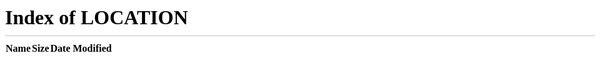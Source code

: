 


<!DOCTYPE html>
<html lang="en-US" >

<head>

	
	<script>
window.ts_endpoint_url = "https:\/\/slack.com\/beacon\/timing";

(function(e) {
	var n=Date.now?Date.now():+new Date,r=e.performance||{},t=[],a={},i=function(e,n){for(var r=0,a=t.length,i=[];a>r;r++)t[r][e]==n&&i.push(t[r]);return i},o=function(e,n){for(var r,a=t.length;a--;)r=t[a],r.entryType!=e||void 0!==n&&r.name!=n||t.splice(a,1)};r.now||(r.now=r.webkitNow||r.mozNow||r.msNow||function(){return(Date.now?Date.now():+new Date)-n}),r.mark||(r.mark=r.webkitMark||function(e){var n={name:e,entryType:"mark",startTime:r.now(),duration:0};t.push(n),a[e]=n}),r.measure||(r.measure=r.webkitMeasure||function(e,n,r){n=a[n].startTime,r=a[r].startTime,t.push({name:e,entryType:"measure",startTime:n,duration:r-n})}),r.getEntriesByType||(r.getEntriesByType=r.webkitGetEntriesByType||function(e){return i("entryType",e)}),r.getEntriesByName||(r.getEntriesByName=r.webkitGetEntriesByName||function(e){return i("name",e)}),r.clearMarks||(r.clearMarks=r.webkitClearMarks||function(e){o("mark",e)}),r.clearMeasures||(r.clearMeasures=r.webkitClearMeasures||function(e){o("measure",e)}),e.performance=r,"function"==typeof define&&(define.amd||define.ajs)&&define("performance",[],function(){return r}) // eslint-disable-line
})(window);

</script>
<script>


;(function() {



window.TSMark = function(mark_label) {
	if (!window.performance || !window.performance.mark) return;
	performance.mark(mark_label);
};
window.TSMark('start_load');


window.TSMeasureAndBeacon = function(measure_label, start_mark_label) {
	if (start_mark_label === 'start_nav' && window.performance && window.performance.timing) {
		window.TSBeacon(measure_label, (new Date()).getTime() - performance.timing.navigationStart);
		return;
	}
	if (!window.performance || !window.performance.mark || !window.performance.measure) return;
	performance.mark(start_mark_label + '_end');
	try {
		performance.measure(measure_label, start_mark_label, start_mark_label + '_end');
		window.TSBeacon(measure_label, performance.getEntriesByName(measure_label)[0].duration);
	} catch (e) {
		
	}
};


if ('sendBeacon' in navigator) {
	window.TSBeacon = function(label, value) {
		var endpoint_url = window.ts_endpoint_url || 'https://slack.com/beacon/timing';
		navigator.sendBeacon(endpoint_url + '?data=' + encodeURIComponent(label + ':' + value), '');
	};
} else {
	window.TSBeacon = function(label, value) {
		var endpoint_url = window.ts_endpoint_url || 'https://slack.com/beacon/timing';
		(new Image()).src = endpoint_url + '?data=' + encodeURIComponent(label + ':' + value);
	};
}
})();
</script>
 

<script>
window.TSMark('step_load');
</script>	<noscript><meta http-equiv="refresh" content="0; URL=/?redir=%2Ffiles-pri%2FT025DG6SY-F9WPMRXME%2Fgo-tamboon.md&amp;nojsmode=1" /></noscript>
<script type="text/javascript">
if(self!==top)window.document.write("\u003Cstyle>body * {display:none !important;}\u003C\/style>\u003Ca href=\"#\" onclick="+
"\"top.location.href=window.location.href\" style=\"display:block !important;padding:10px\">Go to Slack.com\u003C\/a>");

(function() {
	var timer;
	if (self !== top) {
		timer = window.setInterval(function() {
			if (window.$) {
				try {
					$('#page').remove();
					$('#client-ui').remove();
					window.TS = null;
					window.clearInterval(timer);
				} catch(e) {}
			}
		}, 200);
	}
}());

</script>

<script>

(function() {


	window.callSlackAPIUnauthed = function(method, args, callback) {
		var timestamp = Date.now() / 1000;  
		var version = (window.TS && TS.boot_data && TS.boot_data.version_uid) ? TS.boot_data.version_uid.substring(0, 8) : 'noversion';
		var url = '/api/' + method + '?_x_id=' + version + '-' + timestamp;

		var req = new XMLHttpRequest();

		req.onreadystatechange = function() {
			if (req.readyState == 4) {
				req.onreadystatechange = null;
				var obj;

				if (req.status == 200 || req.status == 429) {
					try {
						obj = JSON.parse(req.responseText);
					} catch (err) {
						TS.warn(8675309, 'unable to do anything with api rsp');
					}
				}

				obj = obj || {
					ok: false,
				};

				callback(obj.ok, obj, args);
			}
		};

		var async = true;
		req.open('POST', url, async);

		var form_data = new FormData();
		var has_data = false;
		Object.keys(args).forEach(function(k) {
			if (k[0] === '_') return;
			form_data.append(k, args[k]);
			has_data = true;
		});

		if (has_data) {
			req.send(form_data);
		} else {
			req.send();
		}
	};
})();
</script>

	<script type="text/javascript" src="https://a.slack-edge.com/bv1-1/webpack.manifest.cbec7a282604058f0595.min.js" crossorigin="anonymous" onload="window._cdn && _cdn.ok(this, arguments)" onerror="window._cdn && _cdn.failed(this, arguments)"></script>

			
	
		<script>
			if (window.location.host == 'slack.com' && window.location.search.indexOf('story') < 0) {
				document.cookie = '__cvo_skip_doc=' + escape(document.URL) + '|' + escape(document.referrer) + ';path=/';
			}
		</script>
	

		<script type="text/javascript">
		
		try {
			if(window.location.hash && !window.location.hash.match(/^(#?[a-zA-Z0-9_]*)$/)) {
				window.location.hash = '';
			}
		} catch(e) {}
		
	</script>

	<script type="text/javascript">
				
			window.optimizely = [];
			window.dataLayer = [];
			window.ga = false;
		
	
				(function(e,c,b,f,d,g,a){e.SlackBeaconObject=d;
		e[d]=e[d]||function(){(e[d].q=e[d].q||[]).push([1*new Date(),arguments])};
		e[d].l=1*new Date();g=c.createElement(b);a=c.getElementsByTagName(b)[0];
		g.async=1;g.src=f;a.parentNode.insertBefore(g,a)
		})(window,document,"script","https://a.slack-edge.com/bv1-1/slack_beacon.5dbbc3dd9f37d8bc2f4e.min.js","sb");
		sb('set', 'token', '3307f436963e02d4f9eb85ce5159744c');

				sb('track', 'pageview');

		
		function track(a) {
			if(window.ga) ga('send','event','web', a);
			if(window.sb) sb('track', a);
		}
		

	</script>

	

	<meta name="referrer" content="no-referrer">
		<meta name="superfish" content="nofish">

	<script type="text/javascript">



var TS_last_log_date = null;
var TSMakeLogDate = function() {
	var date = new Date();

	var y = date.getFullYear();
	var mo = date.getMonth()+1;
	var d = date.getDate();

	var time = {
	  h: date.getHours(),
	  mi: date.getMinutes(),
	  s: date.getSeconds(),
	  ms: date.getMilliseconds()
	};

	Object.keys(time).map(function(moment, index) {
		if (moment == 'ms') {
			if (time[moment] < 10) {
				time[moment] = time[moment]+'00';
			} else if (time[moment] < 100) {
				time[moment] = time[moment]+'0';
			}
		} else if (time[moment] < 10) {
			time[moment] = '0' + time[moment];
		}
	});

	var str = y + '/' + mo + '/' + d + ' ' + time.h + ':' + time.mi + ':' + time.s + '.' + time.ms;
	if (TS_last_log_date) {
		var diff = date-TS_last_log_date;
		//str+= ' ('+diff+'ms)';
	}
	TS_last_log_date = date;
	return str+' ';
}

var parseDeepLinkRequest = function(code) {
	var m = code.match(/"id":"([CDG][A-Z0-9]{8})"/);
	var id = m ? m[1] : null;

	m = code.match(/"team":"(T[A-Z0-9]{8})"/);
	var team = m ? m[1] : null;

	m = code.match(/"message":"([0-9]+\.[0-9]+)"/);
	var message = m ? m[1] : null;

	return { id: id, team: team, message: message };
}

if ('rendererEvalAsync' in window) {
	var origRendererEvalAsync = window.rendererEvalAsync;
	window.rendererEvalAsync = function(blob) {
		try {
			var data = JSON.parse(decodeURIComponent(atob(blob)));
			if (data.code.match(/handleDeepLink/)) {
				var request = parseDeepLinkRequest(data.code);
				if (!request.id || !request.team || !request.message) return;

				request.cmd = 'channel';
				TSSSB.handleDeepLinkWithArgs(JSON.stringify(request));
				return;
			} else {
				origRendererEvalAsync(blob);
			}
		} catch (e) {
		}
	}
}
</script>



<script type="text/javascript">

	var TSSSB = {
		call: function() {
			return false;
		}
	};

</script>
<script>TSSSB.env = (function() {


	var v = {
		win_ssb_version: null,
		win_ssb_version_minor: null,
		mac_ssb_version: null,
		mac_ssb_version_minor: null,
		mac_ssb_build: null,
		lin_ssb_version: null,
		lin_ssb_version_minor: null,
		desktop_app_version: null,
	};

	var is_win = (navigator.appVersion.indexOf('Windows') !== -1);
	var is_lin = (navigator.appVersion.indexOf('Linux') !== -1);
	var is_mac = !!(navigator.userAgent.match(/(OS X)/g));

	if (navigator.userAgent.match(/(Slack_SSB)/g) || navigator.userAgent.match(/(Slack_WINSSB)/g)) {
		
		var parts = navigator.userAgent.split('/');
		var version_str = parts[parts.length - 1];
		var version_float = parseFloat(version_str);
		var version_parts = version_str.split('.');
		var version_minor = (version_parts.length == 3) ? parseInt(version_parts[2], 10) : 0;

		if (navigator.userAgent.match(/(AtomShell)/g)) {
			
			if (is_lin) {
				v.lin_ssb_version = version_float;
				v.lin_ssb_version_minor = version_minor;
			} else if (is_win) {
				v.win_ssb_version = version_float;
				v.win_ssb_version_minor = version_minor;
			} else if (is_mac) {
				v.mac_ssb_version = version_float;
				v.mac_ssb_version_minor = version_minor;
			}

			if (version_parts.length >= 3) {
				v.desktop_app_version = {
					major: parseInt(version_parts[0], 10),
					minor: parseInt(version_parts[1], 10),
					patch: parseInt(version_parts[2], 10),
				};
			}
		}
	}

	return v;
})();
</script>


	<script type="text/javascript">
		
		window.addEventListener('load', function() {
			var was_TS = window.TS;
			delete window.TS;
			if (was_TS) window.TS = was_TS;
		});
	</script>
	        <title>Slack</title>
    <meta name="author" content="Slack">
        
    <meta name="robots" content="noindex,nofollow">

	
		
	
	
		
					
	
						
	
	

																
	
	
	
	
	
	
		<!-- output_css "sk_adapter" -->
    <link href="https://a.slack-edge.com/7057c/style/rollup-slack_kit_legacy_adapters.css" rel="stylesheet" type="text/css" crossorigin="anonymous" onload="window._cdn && _cdn.ok(this, arguments)" onerror="window._cdn && _cdn.failed(this, arguments)">

			<!-- output_css "core" -->
    <link href="https://a.slack-edge.com/005d9/style/rollup-plastic.css" rel="stylesheet" type="text/css" crossorigin="anonymous" onload="window._cdn && _cdn.ok(this, arguments)" onerror="window._cdn && _cdn.failed(this, arguments)">

		<!-- output_css "before_file_pages" -->

	<!-- output_css "file_pages" -->

	
			<!-- output_css "slack_kit_helpers" -->
    <link href="https://a.slack-edge.com/58329/style/rollup-slack_kit_helpers.css" rel="stylesheet" type="text/css" id="slack_kit_helpers_stylesheet"  crossorigin="anonymous" onload="window._cdn && _cdn.ok(this, arguments)" onerror="window._cdn && _cdn.failed(this, arguments)">

	<!-- output_css "regular" -->
    <link href="https://a.slack-edge.com/e433/style/signin.css" rel="stylesheet" type="text/css" crossorigin="anonymous" onload="window._cdn && _cdn.ok(this, arguments)" onerror="window._cdn && _cdn.failed(this, arguments)">
    <link href="https://a.slack-edge.com/698de/style/index.css" rel="stylesheet" type="text/css" crossorigin="anonymous" onload="window._cdn && _cdn.ok(this, arguments)" onerror="window._cdn && _cdn.failed(this, arguments)">
    <link href="https://a.slack-edge.com/5e83b/style/libs/lato-2-compressed.css" rel="stylesheet" type="text/css" crossorigin="anonymous" onload="window._cdn && _cdn.ok(this, arguments)" onerror="window._cdn && _cdn.failed(this, arguments)">
    <link href="https://a.slack-edge.com/c4512/style/sticky_nav.css" rel="stylesheet" type="text/css" crossorigin="anonymous" onload="window._cdn && _cdn.ok(this, arguments)" onerror="window._cdn && _cdn.failed(this, arguments)">
    <link href="https://a.slack-edge.com/176a/style/footer.css" rel="stylesheet" type="text/css" crossorigin="anonymous" onload="window._cdn && _cdn.ok(this, arguments)" onerror="window._cdn && _cdn.failed(this, arguments)">

	

	
	
		<meta name="robots" content="noindex, nofollow" />
	

	
<link id="favicon" rel="shortcut icon" href="https://a.slack-edge.com/436da/marketing/img/meta/favicon-32.png" sizes="16x16 32x32 48x48" type="image/png" />

<link rel="icon" href="https://a.slack-edge.com/436da/marketing/img/meta/app-256.png" sizes="256x256" type="image/png" />

<link rel="apple-touch-icon-precomposed" sizes="152x152" href="https://a.slack-edge.com/436da/marketing/img/meta/ios-152.png" />
<link rel="apple-touch-icon-precomposed" sizes="144x144" href="https://a.slack-edge.com/436da/marketing/img/meta/ios-144.png" />
<link rel="apple-touch-icon-precomposed" sizes="120x120" href="https://a.slack-edge.com/436da/marketing/img/meta/ios-120.png" />
<link rel="apple-touch-icon-precomposed" sizes="114x114" href="https://a.slack-edge.com/436da/marketing/img/meta/ios-114.png" />
<link rel="apple-touch-icon-precomposed" sizes="72x72" href="https://a.slack-edge.com/436da/marketing/img/meta/ios-72.png" />
<link rel="apple-touch-icon-precomposed" href="https://a.slack-edge.com/436da/marketing/img/meta/ios-57.png" />

<meta name="msapplication-TileColor" content="#FFFFFF" />
<meta name="msapplication-TileImage" content="https://a.slack-edge.com/436da/marketing/img/meta/app-144.png" />
	
</head>

<body class="	index			deprecated">

		  			<script>
		
			var w = Math.max(document.documentElement.clientWidth, window.innerWidth || 0);
			if (w > 1440) document.querySelector('body').classList.add('widescreen');
		
		</script>
	
  	
	
	

	
					

	



	<nav class="top persistent">
	
		
		<a href="https://slack.com/" class="logo" data-qa="logo" data-clog-event="WEBSITE_CLICK" data-clog-params="click_target=logo" aria-label="Slack homepage"></a>
	
		
							
					<ul>
				<li><a  href="https://slack.com/is" data-qa="product" data-clog-event="WEBSITE_CLICK" data-clog-params="click_target=nav_product">Product</a></li>
				<li><a  href="https://slack.com/pricing?ui_step=55&ui_element=5" data-qa="pricing" data-clog-event="WEBSITE_CLICK" data-clog-params="click_target=nav_pricing">Pricing</a></li>				<li><a  href="https://get.slack.help/hc/en-us" data-qa="support" data-clog-event="WEBSITE_CLICK" data-clog-params="click_target=nav_support">Support</a></li>

								<li class= "mobile_btn download_slack"><a  href="/get" data-qa="download_slack" data-clog-event="WEBSITE_CLICK" data-clog-params="click_target=nav_download">Download Slack</a></li>									<li><a data-gtm-click="SignUp,optout_nav_create_team" href="https://slack.com/create" class="" data-qa="create_team" data-clog-event="WEBSITE_CLICK" data-clog-params="click_target=nav_create_team">Create a new workspace</a></li>
					<li><a  href="https://slack.com/get-started" data-gtm-click="optout_nav_find_team" data-qa="find_team" data-clog-event="WEBSITE_CLICK" data-clog-params="click_target=nav_find_team">Find your workspace</a></li>

					<li class="sign_in hide_on_mobile"><a data-gtm-click="optout_nav_signin" href="https://slack.com/signin" class="btn_sticky btn_filled" data-qa="sign_in" data-clog-event="WEBSITE_CLICK" data-clog-params="click_target=nav_sign_in">Sign in</a></li>
								<li class="mobile_btn mobile_menu_btn">
					<a href="#" class="btn_sticky" data-clog-event="WEBSITE_CLICK" data-clog-params="click_target=nav_mobile_menu_btn">Menu</a>
				</li>
			</ul>

			
			</nav>



<nav class="mobile_menu loading menu_scroll" aria-hidden="true">
	<div class="mobile_menu_wrapper">
	<div class="mobile_menu_header">
			<a href="https://slack.com/" class="logo" data-clog-event="WEBSITE_CLICK" data-clog-params="click_target=nav_logo"></a>
			<a href="#" class="close" aria-label="close" data-clog-event="WEBSITE_CLICK" data-clog-params="click_target=nav_menu_close"><ts-icon class="ts_icon ts_icon_times"></ts-icon></a>
	</div>
					<ul>
				<li><a  href="https://slack.com/is" data-clog-event="WEBSITE_CLICK" data-clog-params="click_target=nav_product">Product</a></li>
				<li><a  href="https://slack.com/pricing?ui_step=55&ui_element=5" class="mobile_nav_pricing" data-clog-event="WEBSITE_CLICK" data-clog-params="click_target=nav_pricing">Pricing</a></li>				<li><a  href="https://get.slack.help/hc/en-us" data-clog-event="WEBSITE_CLICK" data-clog-params="click_target=nav_support">Support</a></li>
				<li><a  href="/get" data-clog-event="WEBSITE_CLICK" data-clog-params="click_target=nav_download">Download <span class="optional_desktop_nav_message">the Slack app</span></a></li>
			</ul>

			<ul class="mobile_menu_footer">
				
				<li><a href="https://slack.com/signin" data-gtm-click="optout_nav_signin" target="_blank" data-clog-event="WEBSITE_CLICK" data-clog-params="click_target=nav_sign_in"><ts-icon class="ts_icon small float_none team_icon ts_icon_plus default signup_icon"></ts-icon> <span class="switcher_label">Sign in</span></a></li>

				<li><a data-gtm-click="SignUp,optout_nav_create_team" href="https://slack.com/create" class="" target="_blank" data-clog-event="WEBSITE_CLICK" data-clog-params="click_target=nav_create_team"><ts-icon class="ts_icon small float_none team_icon ts_icon_slack_pillow default signup_icon"></ts-icon> <span class="switcher_label">Create a new workspace</span></a></li>			</ul>
			</div>
</nav>

	
	<div id="page" >

		<div id="page_contents" data-qa="page_contents" class="">

<div class="span_4_of_6 col float_none margin_auto no_right_padding">
	
		<p class="alert alert_info"><i class="ts_icon ts_icon_info_circle"></i> You need to sign in to see this page.</p>

	
<p id="error_ratelimit" class="alert alert_warning" style="display: none;">
	<i class="ts_icon ts_icon_warning"></i>
	
	<strong>Too many login failures!</strong><br class="hide_on_mobile" />
	Apologies! There were too many SMS message requests in a short period, so you’ll have to wait a moment to try again.
	</p>
<p id="error_unknown" class="alert alert_error" style="display: none;">
	<i class="ts_icon ts_icon_warning"></i> Hmmm... something went wrong. Please try again.</p></div>

	
<div class="real_content card align_center span_4_of_6 col float_none margin_auto large_bottom_margin right_padding large_bottom_padding">
	<h1 id="signin_header" class="tiny_bottom_margin"> 
	Sign in to <span class="break_word">Omise</span>
	</h1>

	<p class="medium_bottom_margin">omise.slack.com</p>

	
	<div class="col span_4_of_6 float_none margin_auto signin_card">
		<form id="signin_form" action="/" method="post" accept-encoding="UTF-8">
			<input type="hidden" name="signin" value="1">
			<input type="hidden" name="redir" value="/files-pri/T025DG6SY-F9WPMRXME/go-tamboon.md">
						<input type="hidden" name="crumb" value="s-1522295392-c285c39fa5af026eb0a62464c4f26ed1ec016356f4e54fc24a83c56f2b59ebd5-☃" />

			<p class="browser_password align_left">Enter your <strong>email address</strong> and <strong>password</strong>.</p>
			<p class="ssb_password hidden">What is your <strong>password</strong>?</p>

			<p class=" no_bottom_margin">
				<input type="email" id="email" name="email" size="40" value="" placeholder="you@example.com">
			</p>

			<p class=" small_bottom_margin">
				<input type="password" id="password" name="password" size="40" placeholder="password" >
			</p>

			
						

			<p><button id="signin_btn" type="submit" class="btn btn_large full_width ladda-button" data-style="expand-right"><span class="ladda-label">Sign in</span></button></p>

			<div class="align_left">
				<label class="checkbox normal inline_block small_right_margin"><input type="checkbox" name="remember" checked> Remember me</label>
			</div>
	
			<div class="align_left small_top_margin">
				<a id="forgot-pw" href="/forgot">Forgot password?</a>
									· <a href="https://slack.com/get-started">Forgot which email you used?</a>
							</div>

		</form>
		<div id="magic_login_cta" class="float_none margin_auto hidden">

   		<div class="or no_wrap small_top_padding medium_bottom_margin align_center">or</div>

			 <p class="large_bottom_margin"><strong>Long password? Hard to type?</strong><br /> We can email you a magic link so you can sign in without having to type your password.</p>

			<form id="magic_login" action="/" method="post" accept-encoding="UTF-8" class="align_center float_none margin_auto medium_bottom_margin">
				<input type="hidden" name="crumb" value="s-1522295392-c285c39fa5af026eb0a62464c4f26ed1ec016356f4e54fc24a83c56f2b59ebd5-☃" />
				<input type="hidden" name="email">
				<input type="hidden" name="signin_request_magiclogin" value="1">
				<button class="btn btn_large btn_outline full_width"><ts-icon class="ts_icon_magic"></ts-icon>Email Me A Link</button>
			</form>	

		</div>


	</div>

	<p class="small clear_both taller_line_height">
			</p>
</div>
	
<div class="real_content align_center">
			<p>
			<span class="bold">Don't have an account on this workspace yet?</span>
			<span class="clear_both block">Contact the workspace administrator for an invitation</span>
		</p>
	
	
			<p>
			Trying to create a workspace?			
	
	<a data-gtm-click="SignUp" data-clog-event="WEBSITE_CLICK" data-clog-params="click_target=inc_download_app_or_sign_in_cta_sign_up_link" href="/create" class="bold">Create a new workspace</a>
			</p>
	</div>

					
	</div>
	<div id="overlay"></div>
</div>


	


<footer  data-qa="footer">
	<section class="links">
		<div class="grid">
			<div class="col span_1_of_4 nav_col">
				<ul>
					<li class="cat_1">Using Slack</li>
					<li><a href="/is" data-qa="product_footer" data-clog-event="WEBSITE_CLICK" data-clog-params="click_target=footer_product">Product</a></li>
					<li><a href="/enterprise" data-qa="enterprise_footer" data-clog-event="WEBSITE_CLICK" data-clog-params="click_target=footer_enterprise">Enterprise</a></li>
					<li><a href="/pricing?ui_step=28&ui_element=5" data-qa="pricing_footer" data-clog-event="WEBSITE_CLICK" data-clog-params="click_target=footer_pricing">Pricing</a></li>
					<li><a href="https://get.slack.help/hc/en-us" data-qa="support_footer" data-clog-event="WEBSITE_CLICK" data-clog-params="click_target=footer_support">Support</a></li>
					<li><a href="/guides" data-qa="getting_started" data-clog-event="WEBSITE_CLICK" data-clog-params="click_target=footer_getting_started">Slack Guides</a></li>
					<li><a href="/apps" data-qa="app_directory" data-clog-event="WEBSITE_CLICK" data-clog-params="click_target=footer_app_directory">App Directory</a></li>
					<li><a href="https://api.slack.com/" data-qa="api" data-clog-event="WEBSITE_CLICK" data-clog-params="click_target=footer_api">API</a></li>
				</ul>
			</div>
			<div class="col span_1_of_4 nav_col">
				<ul>
					<li class="cat_2">Slack <ts-icon class="ts_icon_heart"></ts-icon></li>
					<li><a href="/jobs" data-qa="jobs" data-clog-event="WEBSITE_CLICK" data-clog-params="click_target=footer_jobs">Jobs</a></li>
					<li><a href="/customers" data-qa="customers" data-clog-event="WEBSITE_CLICK" data-clog-params="click_target=footer_customers">Customers</a></li>
					<li><a href="/developers" data-qa="developers" data-clog-event="WEBSITE_CLICK" data-clog-params="click_target=footer_developers">Developers</a></li>
					<li><a href="/events" data-qa="events" data-clog-event="WEBSITE_CLICK" data-clog-params="click_target=footer_events">Events</a></li>
					<li><a href="https://slackhq.com/" data-qa="blog_footer" data-clog-event="WEBSITE_CLICK" data-clog-params="click_target=footer_blog">Blog</a></li>
					<li><a href="/podcast" data-qa="podcast" data-clog-event="WEBSITE_CLICK" data-clog-params="click_target=footer_podcast">Podcast</a></li>
					<li><a href="https://slack.shop/" data-qa="slack_shop" data-clog-event="WEBSITE_CLICK" data-clog-params="click_target=footer_slack_shop">Slack Shop</a></li>
				</ul>
			</div>
			<div class="col span_1_of_4 nav_col">
				<ul>
					<li class="cat_3">Legal</li>
					<li><a href="/privacy-policy" data-qa="privacy" data-clog-event="WEBSITE_CLICK" data-clog-params="click_target=footer_privacy">Privacy</a></li>
					<li><a href="/security" data-qa="security" data-clog-event="WEBSITE_CLICK" data-clog-params="click_target=footer_security">Security</a></li>
					<li><a href="/terms-of-service" data-qa="tos" data-clog-event="WEBSITE_CLICK" data-clog-params="click_target=footer_tos">Terms of Service</a></li>
					<li><a href="/policies" data-qa="policies" data-clog-event="WEBSITE_CLICK" data-clog-params="click_target=footer_policies">Policies</a></li>
				</ul>
			</div>
			<div class="col span_1_of_4 nav_col">
				<ul>
					<li class="cat_4">Handy Links</li>
					<li><a href="/downloads" data-qa="downloads" data-clog-event="WEBSITE_CLICK" data-clog-params="click_target=footer_downloads">Download desktop app</a></li>
					<li><a href="/downloads" data-qa="downloads_mobile" data-clog-event="WEBSITE_CLICK" data-clog-params="click_target=footer_downloads_mobile">Download mobile app</a></li>
					<li><a href="/brand-guidelines" data-qa="brand_guidelines" data-clog-event="WEBSITE_CLICK" data-clog-params="click_target=footer_brand_guidelines">Brand Guidelines</a></li>
					<li><a href="https://slackatwork.com" data-qa="slack_at_work" data-clog-event="WEBSITE_CLICK" data-clog-params="click_target=footer_slack_at_work">Slack at Work</a></li>
					<li><a href="https://status.slack.com/" data-qa="status" data-clog-event="WEBSITE_CLICK" data-clog-params="click_target=footer_status">Status</a></li>
				</ul>
			</div>
		</div>
	</section>

	<div class="footnote">
		<section>
			<a href="https://slack.com" aria-label="Slack homepage" data-clog-event="WEBSITE_CLICK" data-clog-params="click_target=footer_slack_icon"><ts-icon class="ts_icon_slack_pillow" aria-hidden="true"></ts-icon></a>
			<ul>
				<li>
					<a href="/help/contact" data-qa="contact_us" data-clog-event="WEBSITE_CLICK" data-clog-params="click_target=footer_contact_us">Contact Us</a>
				</li>
				<li>
					<a href="https://twitter.com/SlackHQ" data-qa="slack_twitter" data-clog-event="WEBSITE_CLICK" data-clog-params="click_target=footer_slack_twitter" aria-label="Slack on Twitter"><ts-icon class="ts_icon_twitter" aria-hidden="true"></ts-icon></a>
				</li>
				<li class="yt">
					<a href="https://www.youtube.com/channel/UCY3YECgeBcLCzIrFLP4gblw" data-qa="slack_youtube" data-clog-event="WEBSITE_CLICK" data-clog-params="click_target=footer_slack_youtube" aria-label="Slack on YouTube"><ts-icon class="ts_icon_youtube" aria-hidden="true"></ts-icon></a>
				</li>
			</ul>
		</section>
	</div>
</footer>





<script type="text/javascript">

	/**
	 * A placeholder function that the build script uses to
	 * replace file paths with their CDN versions.
	 *
	 * @param {String} file_path - File path
	 * @returns {String}
	 */
	function vvv(file_path) {

		var vvv_warning = 'You cannot use vvv on dynamic values. Please make sure you only pass in static file paths.';
		if (TS && TS.warn) {
			TS.warn(vvv_warning);
		} else {
			console.warn(vvv_warning);
		}

		return file_path;
	}

	var cdn_url = "https:\/\/a.slack-edge.com";
	var vvv_abs_url = "https:\/\/slack.com\/";
	var inc_js_setup_data = {
			emoji_sheets: {
			apple: 'https://a.slack-edge.com/c00d19/img/emoji_2017_12_06/sheet_apple_64_indexed_256.png',
			google: 'https://a.slack-edge.com/c00d19/img/emoji_2017_12_06/sheet_google_64_indexed_256.png',
		},
		emoji5: true,
		};
</script>
	<script type="text/javascript">
<!--
	// common boot_data
	var boot_data = {
		start_ms: Date.now(),
		app: "web",
		user_id: '',
		team_id: 'T00',
		visitor_uid: "c7djgxbzm800k8c8oo8sw4os0",
		no_login: true,
		version_ts: "1522288787",
		version_uid: "89b2ecc98f539096803246f18993762dccb9dd53",
		cache_version: "v16-giraffe",
		cache_ts_version: "v2-bunny",
		redir_domain: "slack-redir.net",
		signin_url: 'https://slack.com/signin',
		abs_root_url: "https:\/\/slack.com\/",
		api_url: '/api/',
		team_url: "",
		image_proxy_url: "https:\/\/slack-imgs.com\/",
		beacon_timing_url: "https:\/\/slack.com\/beacon\/timing",
		beacon_error_url: "https:\/\/slack.com\/beacon\/error",
		clog_url: "clog\/track\/",
		api_token: "",
		ls_disabled: false,
		hc_tracking_qs: "",

		vvv_paths: {
			
		lz_string: "https:\/\/a.slack-edge.com\/bv1-1\/lz-string-1.4.4.worker.8de1b00d670ff3dc706a0.js",
		codemirror: "https:\/\/a.slack-edge.com\/bv1-1\/codemirror.min.44a2b0ae2d7a5cac8a95.min.js",
	codemirror_addon_simple: "https:\/\/a.slack-edge.com\/bv1-1\/codemirror_simple.9c76f7896754967b9eda.min.js",
	codemirror_load: "https:\/\/a.slack-edge.com\/bv1-1\/codemirror_load.ca4f26b018edcede90ce.min.js",

	// Silly long list of every possible file that Codemirror might load
	codemirror_files: {
		'apl': "https:\/\/a.slack-edge.com\/bv1-1\/codemirror_lang_apl.28ce658730a18a115532.min.js",
		'asciiarmor': "https:\/\/a.slack-edge.com\/bv1-1\/codemirror_lang_asciiarmor.b6cae5185b1e92ac1917.min.js",
		'asn.1': "https:\/\/a.slack-edge.com\/bv1-1\/codemirror_lang_asn.1.1992736a46ff4b01f93f.min.js",
		'asterisk': "https:\/\/a.slack-edge.com\/bv1-1\/codemirror_lang_asterisk.8dc14a25826407ab1fa3.min.js",
		'brainfuck': "https:\/\/a.slack-edge.com\/bv1-1\/codemirror_lang_brainfuck.d29773c7ac178228d4c1.min.js",
		'clike': "https:\/\/a.slack-edge.com\/bv1-1\/codemirror_lang_clike.cccd21c94a2b7ab7ce3d.min.js",
		'clojure': "https:\/\/a.slack-edge.com\/bv1-1\/codemirror_lang_clojure.4a91a0c50a64467f2ff5.min.js",
		'cmake': "https:\/\/a.slack-edge.com\/bv1-1\/codemirror_lang_cmake.a873ff1604fb8e89955f.min.js",
		'cobol': "https:\/\/a.slack-edge.com\/bv1-1\/codemirror_lang_cobol.2b7098fad4936f18f361.min.js",
		'coffeescript': "https:\/\/a.slack-edge.com\/bv1-1\/codemirror_lang_coffeescript.68a8fdd315d0dcf8c27a.min.js",
		'commonlisp': "https:\/\/a.slack-edge.com\/bv1-1\/codemirror_lang_commonlisp.879f5b578b25a058fc4d.min.js",
		'css': "https:\/\/a.slack-edge.com\/bv1-1\/codemirror_lang_css.035ca224464953138c30.min.js",
		'crystal': "https:\/\/a.slack-edge.com\/bv1-1\/codemirror_lang_crystal.79beb330be1a294e43c4.min.js",
		'cypher': "https:\/\/a.slack-edge.com\/bv1-1\/codemirror_lang_cypher.525ea24cf7710ac2825a.min.js",
		'd': "https:\/\/a.slack-edge.com\/bv1-1\/codemirror_lang_d.7328ff9ab8c98103deb7.min.js",
		'dart': "https:\/\/a.slack-edge.com\/bv1-1\/codemirror_lang_dart.f7e22fcf397d31e7af93.min.js",
		'diff': "https:\/\/a.slack-edge.com\/bv1-1\/codemirror_lang_diff.c3b6cf00600144071d6d.min.js",
		'django': "https:\/\/a.slack-edge.com\/bv1-1\/codemirror_lang_django.cde302c62fe6365529f2.min.js",
		'dockerfile': "https:\/\/a.slack-edge.com\/bv1-1\/codemirror_lang_dockerfile.ed0e37e03b2023e1b69b.min.js",
		'dtd': "https:\/\/a.slack-edge.com\/bv1-1\/codemirror_lang_dtd.df3795754645134d5f80.min.js",
		'dylan': "https:\/\/a.slack-edge.com\/bv1-1\/codemirror_lang_dylan.fed72f1d0e846fd6d213.min.js",
		'ebnf': "https:\/\/a.slack-edge.com\/bv1-1\/codemirror_lang_ebnf.6af113fdedf587f96c64.min.js",
		'ecl': "https:\/\/a.slack-edge.com\/bv1-1\/codemirror_lang_ecl.12b9206b24a5433649ab.min.js",
		'eiffel': "https:\/\/a.slack-edge.com\/bv1-1\/codemirror_lang_eiffel.896ceb473406cc01ee59.min.js",
		'elm': "https:\/\/a.slack-edge.com\/bv1-1\/codemirror_lang_elm.637ce7bda68e33c4b55a.min.js",
		'erlang': "https:\/\/a.slack-edge.com\/bv1-1\/codemirror_lang_erlang.ea42edc0caacbb7b9429.min.js",
		'factor': "https:\/\/a.slack-edge.com\/bv1-1\/codemirror_lang_factor.937f3b4ba675a2abe9c7.min.js",
		'forth': "https:\/\/a.slack-edge.com\/bv1-1\/codemirror_lang_forth.89f6ec54d5548d4cf25b.min.js",
		'fortran': "https:\/\/a.slack-edge.com\/bv1-1\/codemirror_lang_fortran.e312d7972b690a22beab.min.js",
		'gas': "https:\/\/a.slack-edge.com\/bv1-1\/codemirror_lang_gas.abc6e9d7c3a0b887ff69.min.js",
		'gfm': "https:\/\/a.slack-edge.com\/bv1-1\/codemirror_lang_gfm.8fc0c8e3735d10a858c6.min.js",
		'gherkin': "https:\/\/a.slack-edge.com\/bv1-1\/codemirror_lang_gherkin.9e0cfa25c1965e495419.min.js",
		'go': "https:\/\/a.slack-edge.com\/bv1-1\/codemirror_lang_go.5ed96d85ab19d7795ba7.min.js",
		'groovy': "https:\/\/a.slack-edge.com\/bv1-1\/codemirror_lang_groovy.c496c31bd5cca0986ead.min.js",
		'haml': "https:\/\/a.slack-edge.com\/bv1-1\/codemirror_lang_haml.f25c65cf09f1ec3a29c7.min.js",
		'handlebars': "https:\/\/a.slack-edge.com\/bv1-1\/codemirror_lang_handlebars.80eb7b9e2e0fb6dee382.min.js",
		'haskell': "https:\/\/a.slack-edge.com\/bv1-1\/codemirror_lang_haskell.e7b2cc288c6bd281ff32.min.js",
		'haxe': "https:\/\/a.slack-edge.com\/bv1-1\/codemirror_lang_haxe.3efebdfa3dc7fb7cc4db.min.js",
		'htmlembedded': "https:\/\/a.slack-edge.com\/bv1-1\/codemirror_lang_htmlembedded.1a2496c621f9a470c340.min.js",
		'htmlmixed': "https:\/\/a.slack-edge.com\/bv1-1\/codemirror_lang_htmlmixed.caa675603dc4fdb90c31.min.js",
		'http': "https:\/\/a.slack-edge.com\/bv1-1\/codemirror_lang_http.c1c249d14bf18521fee1.min.js",
		'idl': "https:\/\/a.slack-edge.com\/bv1-1\/codemirror_lang_idl.715601d44fbe133c065b.min.js",
		'jade': "https:\/\/a.slack-edge.com\/bv1-1\/codemirror_lang_jade.0eff9474d977d43feced.min.js",
		'javascript': "https:\/\/a.slack-edge.com\/bv1-1\/codemirror_lang_javascript.bc1b5c6a6515b3064108.min.js",
		'jinja2': "https:\/\/a.slack-edge.com\/bv1-1\/codemirror_lang_jinja2.5de8bc52face9b2769f2.min.js",
		'julia': "https:\/\/a.slack-edge.com\/bv1-1\/codemirror_lang_julia.32d8748fecc17e6305bf.min.js",
		'livescript': "https:\/\/a.slack-edge.com\/bv1-1\/codemirror_lang_livescript.f6dbad1e8d8168b319f4.min.js",
		'lua': "https:\/\/a.slack-edge.com\/bv1-1\/codemirror_lang_lua.32780d85e5cbbb59b8eb.min.js",
		'markdown': "https:\/\/a.slack-edge.com\/bv1-1\/codemirror_lang_markdown.a7f65f93ece1f31b9e60.min.js",
		'mathematica': "https:\/\/a.slack-edge.com\/bv1-1\/codemirror_lang_mathematica.48dd3694f2f71a75544c.min.js",
		'mirc': "https:\/\/a.slack-edge.com\/bv1-1\/codemirror_lang_mirc.0f3984162d72c3a0a5ca.min.js",
		'mllike': "https:\/\/a.slack-edge.com\/bv1-1\/codemirror_lang_mllike.e4e86126535bd4f7a575.min.js",
		'modelica': "https:\/\/a.slack-edge.com\/bv1-1\/codemirror_lang_modelica.d4fd8938619f5c8dc361.min.js",
		'mscgen': "https:\/\/a.slack-edge.com\/bv1-1\/codemirror_lang_mscgen.f9d5ab8e95b697c39880.min.js",
		'mumps': "https:\/\/a.slack-edge.com\/bv1-1\/codemirror_lang_mumps.b361377133b59678d3d5.min.js",
		'nginx': "https:\/\/a.slack-edge.com\/bv1-1\/codemirror_lang_nginx.524bfc39589c37f74bfd.min.js",
		'nsis': "https:\/\/a.slack-edge.com\/bv1-1\/codemirror_lang_nsis.b25852c3418f984ae03d.min.js",
		'ntriples': "https:\/\/a.slack-edge.com\/bv1-1\/codemirror_lang_ntriples.4e0443a64025c35438a6.min.js",
		'octave': "https:\/\/a.slack-edge.com\/bv1-1\/codemirror_lang_octave.3a0c99a5e07bbd9a6d67.min.js",
		'oz': "https:\/\/a.slack-edge.com\/bv1-1\/codemirror_lang_oz.e9939d375a47087f59aa.min.js",
		'pascal': "https:\/\/a.slack-edge.com\/bv1-1\/codemirror_lang_pascal.f1162aeab4a781363ccd.min.js",
		'pegjs': "https:\/\/a.slack-edge.com\/bv1-1\/codemirror_lang_pegjs.7af50308b76ba3251b02.min.js",
		'perl': "https:\/\/a.slack-edge.com\/bv1-1\/codemirror_lang_perl.5a7940afe30ba510820a.min.js",
		'php': "https:\/\/a.slack-edge.com\/bv1-1\/codemirror_lang_php.64b619fb529d1cd9b781.min.js",
		'pig': "https:\/\/a.slack-edge.com\/bv1-1\/codemirror_lang_pig.a30ec6f3ffff33476ac4.min.js",
		'powershell': "https:\/\/a.slack-edge.com\/bv1-1\/codemirror_lang_powershell.0ccd1b6a33eb2209c15b.min.js",
		'properties': "https:\/\/a.slack-edge.com\/bv1-1\/codemirror_lang_properties.5c0c1436978bf2a7af00.min.js",
		'puppet': "https:\/\/a.slack-edge.com\/bv1-1\/codemirror_lang_puppet.53ac0d4fadd68369610e.min.js",
		'python': "https:\/\/a.slack-edge.com\/bv1-1\/codemirror_lang_python.dd3e2e25db7e7fb868d6.min.js",
		'q': "https:\/\/a.slack-edge.com\/bv1-1\/codemirror_lang_q.4af8c1d9b07ea218977f.min.js",
		'r': "https:\/\/a.slack-edge.com\/bv1-1\/codemirror_lang_r.783001720b360a8177a8.min.js",
		'rpm': "https:\/\/a.slack-edge.com\/bv1-1\/codemirror_lang_rpm.79678546fb25c75e3208.min.js",
		'rst': "https:\/\/a.slack-edge.com\/bv1-1\/codemirror_lang_rst.0fa19c56ae79c0b70c27.min.js",
		'ruby': "https:\/\/a.slack-edge.com\/bv1-1\/codemirror_lang_ruby.efce7fd348530776314b.min.js",
		'rust': "https:\/\/a.slack-edge.com\/bv1-1\/codemirror_lang_rust.b148ea62a65dfe9f36c0.min.js",
		'sass': "https:\/\/a.slack-edge.com\/bv1-1\/codemirror_lang_sass.4e58ddf440975d3864f6.min.js",
		'scheme': "https:\/\/a.slack-edge.com\/bv1-1\/codemirror_lang_scheme.52a48304089db7f7708e.min.js",
		'shell': "https:\/\/a.slack-edge.com\/bv1-1\/codemirror_lang_shell.8dd47832ce011f080fb8.min.js",
		'sieve': "https:\/\/a.slack-edge.com\/bv1-1\/codemirror_lang_sieve.dc92cd9b919e5efb3c05.min.js",
		'slim': "https:\/\/a.slack-edge.com\/bv1-1\/codemirror_lang_slim.ba0d300bced932d16420.min.js",
		'smalltalk': "https:\/\/a.slack-edge.com\/bv1-1\/codemirror_lang_smalltalk.6dd6e1d419b04500b385.min.js",
		'smarty': "https:\/\/a.slack-edge.com\/bv1-1\/codemirror_lang_smarty.428329a9fdb0d8be2a5f.min.js",
		'solr': "https:\/\/a.slack-edge.com\/bv1-1\/codemirror_lang_solr.02f1fe78feb4a670b6cc.min.js",
		'soy': "https:\/\/a.slack-edge.com\/bv1-1\/codemirror_lang_soy.8145a09e761fee4b0667.min.js",
		'sparql': "https:\/\/a.slack-edge.com\/bv1-1\/codemirror_lang_sparql.cf7a2190284c6ca0c11d.min.js",
		'spreadsheet': "https:\/\/a.slack-edge.com\/bv1-1\/codemirror_lang_spreadsheet.eeeb35132617f7fa05e6.min.js",
		'sql': "https:\/\/a.slack-edge.com\/bv1-1\/codemirror_lang_sql.78a665f0a117e62e46f2.min.js",
		'stex': "https:\/\/a.slack-edge.com\/bv1-1\/codemirror_lang_stex.777bff71a93e84be5096.min.js",
		'stylus': "https:\/\/a.slack-edge.com\/bv1-1\/codemirror_lang_stylus.6ae0e46fb8c0750c644c.min.js",
		'swift': "https:\/\/a.slack-edge.com\/bv1-1\/codemirror_lang_swift.2254c736e8a7f4f51e92.min.js",
		'tcl': "https:\/\/a.slack-edge.com\/bv1-1\/codemirror_lang_tcl.13833d90818d7aa20cc6.min.js",
		'textile': "https:\/\/a.slack-edge.com\/bv1-1\/codemirror_lang_textile.aa7de5d427d0474f6e14.min.js",
		'tiddlywiki': "https:\/\/a.slack-edge.com\/bv1-1\/codemirror_lang_tiddlywiki.efa88c874dc2653bb47e.min.js",
		'tiki': "https:\/\/a.slack-edge.com\/bv1-1\/codemirror_lang_tiki.6a8e59872a533ec09dae.min.js",
		'toml': "https:\/\/a.slack-edge.com\/bv1-1\/codemirror_lang_toml.4e099e2ec0d834eb7c04.min.js",
		'tornado': "https:\/\/a.slack-edge.com\/bv1-1\/codemirror_lang_tornado.feede7e509e683f0998f.min.js",
		'troff': "https:\/\/a.slack-edge.com\/bv1-1\/codemirror_lang_troff.d31a17f22f8c679cf3e5.min.js",
		'ttcn': "https:\/\/a.slack-edge.com\/bv1-1\/codemirror_lang_ttcn.1bf6637cf05b45897ccd.min.js",
		'ttcn:cfg': "https:\/\/a.slack-edge.com\/bv1-1\/codemirror_lang_ttcn-cfg.273e541df1ddc66215ca.min.js",
		'turtle': "https:\/\/a.slack-edge.com\/bv1-1\/codemirror_lang_turtle.4cf803c3d74096bfb82a.min.js",
		'twig': "https:\/\/a.slack-edge.com\/bv1-1\/codemirror_lang_twig.628d79da0aea153a66fe.min.js",
		'vb': "https:\/\/a.slack-edge.com\/bv1-1\/codemirror_lang_vb.828b80361395c4e24aaf.min.js",
		'vbscript': "https:\/\/a.slack-edge.com\/bv1-1\/codemirror_lang_vbscript.e19473b2883a8f5e9270.min.js",
		'velocity': "https:\/\/a.slack-edge.com\/bv1-1\/codemirror_lang_velocity.09039c2d8f038c5046b2.min.js",
		'verilog': "https:\/\/a.slack-edge.com\/bv1-1\/codemirror_lang_verilog.f12abef9991c95696bf5.min.js",
		'vhdl': "https:\/\/a.slack-edge.com\/bv1-1\/codemirror_lang_vhdl.6438b130790bb71537f5.min.js",
		'vue': "https:\/\/a.slack-edge.com\/bv1-1\/codemirror_lang_vue.b7dca682b49e1cb360cf.min.js",
		'xml': "https:\/\/a.slack-edge.com\/bv1-1\/codemirror_lang_xml.c067158d12d43b9b96f7.min.js",
		'xquery': "https:\/\/a.slack-edge.com\/bv1-1\/codemirror_lang_xquery.340466967c2bdf65fa66.min.js",
		'yaml': "https:\/\/a.slack-edge.com\/bv1-1\/codemirror_lang_yaml.7f71c0f462159ba81033.min.js",
		'z80': "https:\/\/a.slack-edge.com\/bv1-1\/codemirror_lang_z80.73d5eb24ebcdece24ced.min.js"
	}		},

		notification_sounds: [{"value":"b2.mp3","label":"Ding","url":"https:\/\/slack.global.ssl.fastly.net\/7e91\/sounds\/push\/b2.mp3","url_ogg":"https:\/\/slack.global.ssl.fastly.net\/46ebb\/sounds\/push\/b2.ogg"},{"value":"animal_stick.mp3","label":"Boing","url":"https:\/\/slack.global.ssl.fastly.net\/7e91\/sounds\/push\/animal_stick.mp3","url_ogg":"https:\/\/slack.global.ssl.fastly.net\/46ebb\/sounds\/push\/animal_stick.ogg"},{"value":"been_tree.mp3","label":"Drop","url":"https:\/\/slack.global.ssl.fastly.net\/7e91\/sounds\/push\/been_tree.mp3","url_ogg":"https:\/\/slack.global.ssl.fastly.net\/46ebb\/sounds\/push\/been_tree.ogg"},{"value":"complete_quest_requirement.mp3","label":"Ta-da","url":"https:\/\/slack.global.ssl.fastly.net\/7e91\/sounds\/push\/complete_quest_requirement.mp3","url_ogg":"https:\/\/slack.global.ssl.fastly.net\/46ebb\/sounds\/push\/complete_quest_requirement.ogg"},{"value":"confirm_delivery.mp3","label":"Plink","url":"https:\/\/slack.global.ssl.fastly.net\/7e91\/sounds\/push\/confirm_delivery.mp3","url_ogg":"https:\/\/slack.global.ssl.fastly.net\/46ebb\/sounds\/push\/confirm_delivery.ogg"},{"value":"flitterbug.mp3","label":"Wow","url":"https:\/\/slack.global.ssl.fastly.net\/7e91\/sounds\/push\/flitterbug.mp3","url_ogg":"https:\/\/slack.global.ssl.fastly.net\/46ebb\/sounds\/push\/flitterbug.ogg"},{"value":"here_you_go_lighter.mp3","label":"Here you go","url":"https:\/\/slack.global.ssl.fastly.net\/7e91\/sounds\/push\/here_you_go_lighter.mp3","url_ogg":"https:\/\/slack.global.ssl.fastly.net\/46ebb\/sounds\/push\/here_you_go_lighter.ogg"},{"value":"hi_flowers_hit.mp3","label":"Hi","url":"https:\/\/slack.global.ssl.fastly.net\/7e91\/sounds\/push\/hi_flowers_hit.mp3","url_ogg":"https:\/\/slack.global.ssl.fastly.net\/46ebb\/sounds\/push\/hi_flowers_hit.ogg"},{"value":"knock_brush.mp3","label":"Knock Brush","url":"https:\/\/slack.global.ssl.fastly.net\/7e91\/sounds\/push\/knock_brush.mp3","url_ogg":"https:\/\/slack.global.ssl.fastly.net\/46ebb\/sounds\/push\/knock_brush.ogg"},{"value":"save_and_checkout.mp3","label":"Whoa!","url":"https:\/\/slack.global.ssl.fastly.net\/7e91\/sounds\/push\/save_and_checkout.mp3","url_ogg":"https:\/\/slack.global.ssl.fastly.net\/46ebb\/sounds\/push\/save_and_checkout.ogg"},{"value":"item_pickup.mp3","label":"Yoink","url":"https:\/\/slack.global.ssl.fastly.net\/7e91\/sounds\/push\/item_pickup.mp3","url_ogg":"https:\/\/slack.global.ssl.fastly.net\/46ebb\/sounds\/push\/item_pickup.ogg"},{"value":"hummus.mp3","label":"Hummus","url":"https:\/\/slack.global.ssl.fastly.net\/7fa9\/sounds\/push\/hummus.mp3","url_ogg":"https:\/\/slack.global.ssl.fastly.net\/46ebb\/sounds\/push\/hummus.ogg"},{"value":"none","label":"None"}],
		alert_sounds: [{"value":"frog.mp3","label":"Frog","url":"https:\/\/slack.global.ssl.fastly.net\/a34a\/sounds\/frog.mp3"}],
		call_sounds: [{"value":"call\/alert_v2.mp3","label":"Alert","url":"https:\/\/slack.global.ssl.fastly.net\/08f7\/sounds\/call\/alert_v2.mp3"},{"value":"call\/incoming_ring_v2.mp3","label":"Incoming ring","url":"https:\/\/slack.global.ssl.fastly.net\/08f7\/sounds\/call\/incoming_ring_v2.mp3"},{"value":"call\/outgoing_ring_v2.mp3","label":"Outgoing ring","url":"https:\/\/slack.global.ssl.fastly.net\/08f7\/sounds\/call\/outgoing_ring_v2.mp3"},{"value":"call\/pop_v2.mp3","label":"Incoming reaction","url":"https:\/\/slack.global.ssl.fastly.net\/08f7\/sounds\/call\/pop_v2.mp3"},{"value":"call\/they_left_call_v2.mp3","label":"They left call","url":"https:\/\/slack.global.ssl.fastly.net\/08f7\/sounds\/call\/they_left_call_v2.mp3"},{"value":"call\/you_left_call_v2.mp3","label":"You left call","url":"https:\/\/slack.global.ssl.fastly.net\/08f7\/sounds\/call\/you_left_call_v2.mp3"},{"value":"call\/they_joined_call_v2.mp3","label":"They joined call","url":"https:\/\/slack.global.ssl.fastly.net\/08f7\/sounds\/call\/they_joined_call_v2.mp3"},{"value":"call\/you_joined_call_v2.mp3","label":"You joined call","url":"https:\/\/slack.global.ssl.fastly.net\/08f7\/sounds\/call\/you_joined_call_v2.mp3"},{"value":"call\/confirmation_v2.mp3","label":"Confirmation","url":"https:\/\/slack.global.ssl.fastly.net\/08f7\/sounds\/call\/confirmation_v2.mp3"}],
		call_sounds_version: "v2",
				default_tz: "America\/Los_Angeles",
		
		feature_tinyspeck: false,
		feature_create_team_google_auth: false,
		feature_enterprise_custom_tos: true,
		feature_webapp_always_collect_initial_time_period_stats: false,
		feature_search_skip_context: false,
		feature_buildy_css: false,
		feature_flannel_use_canary_sometimes: false,
		feature_deprecate_window_cert: true,
		feature_deprecate_window_cert_block: true,
		feature_deprecate_files: false,
		feature_deprecate_get_member_by_name: false,
		feature_modern_set_last_read: false,
		feature_file_threads: false,
		feature_file_threads_dark_launch: false,
		feature_file_threads_cache_update: false,
		feature_more_pins_info: false,
		feature_threads_perf: false,
		feature_message_replies_inline: false,
		feature_subteam_members_diff: true,
		feature_a11y_keyboard_shortcuts: false,
		feature_email_ingestion: false,
		feature_api_site_tools: false,
		feature_msg_consistency: false,
		feature_sidebar_context_menu: false,
		feature_attachments_inline: false,
		feature_fix_files: true,
		feature_channel_eventlog_client: true,
		feature_paging_api: false,
		feature_custom_status_expiry: false,
		feature_m11n_custom_status_input: false,
		feature_sonic_dnd: false,
		feature_enterprise_app_teams: true,
		feature_enterprise_frecency: true,
		feature_ent_app_management_dashboard: true,
		feature_set_away_dialog_behavior: true,
		feature_ent_app_management_restriction: false,
		feature_entitlements: true,
		feature_grid_archive_link_fixes: true,
		feature_dunning: true,
		feature_invoice_dunning: true,
		feature_safeguard_org_retention: true,
		feature_dashboard_sortable_lists: false,
		feature_refactor_admin_stats: false,
		feature_invite_only_workspaces: true,
		feature_leave_workspace_improvements: true,
		feature_enteprise_user_teams_update: false,
		feature_enterprise_org_wide_channels_section: true,
		feature_show_billing_active_for_grid: true,
		feature_find_your_workspace: false,
		feature_compliance_export_helper_copy: false,
		feature_form_text_character_count_copy: false,
		feature_sk_lato_cleanup: false,
		feature_saml_authn_key_expiry_date: true,
		feature_wta_client_support: true,
		feature_xoxa_channel_authorization: true,
		feature_wta_optional_ephemeral_message: false,
		feature_file_links_betterer: false,
		feature_enterprise_dm_deeplink: false,
		feature_session_duration_saved_message: false,
		feature_guest_api_changes: false,
		feature_sso_jit_disabling: true,
		feature_connecting_shared_channels_enterprise: false,
		feature_shared_channels_enterprise: false,
		feature_snapshots_the_revenge: false,
		feature_mpim_channels: false,
		feature_esc_connected_workspaces_search: false,
		feature_deprecate_gateways: false,
		feature_conversations_list: true,
		feature_gdpr_user_join_tos: false,
		feature_modernize_admin: false,
		feature_winssb_beta_channel: false,
		feature_slack_astronaut_i18n_jpn: true,
		feature_i18n_customer_stories: false,
		feature_cust_acq_i18n_tweaks: false,
		feature_gdpr_website_update: true,
		feature_gdpr_website_fixes: false,
		feature_gdpr_forget_user: false,
		feature_sales_lp: true,
		feature_presence_sub: true,
		feature_whitelist_zendesk_chat_widget: false,
		feature_live_support_free_plan: false,
		feature_slackbot_goes_to_college: false,
		feature_newxp_enqueue_message: true,
		feature_teambot: false,
		feature_star_shortcut: false,
		feature_show_jumper_scores: true,
		feature_force_ls_compression: false,
		feature_name_tagging_client: true,
		feature_name_tagging_client_autocomplete: false,
		feature_name_tagging_client_topic_purpose: false,
		feature_use_imgproxy_resizing: true,
		feature_share_mention_comment_cleanup: false,
		feature_external_files: false,
		feature_electron_memory_logging: false,
		feature_channel_exports: false,
		feature_corp_eng_news: false,
		feature_take_profile_photo: false,
		feature_arugula: false,
		feature_texty_rewrite_on_paste: false,
		feature_deprecate_screenhero: true,
		feature_calls_esc_ui: true,
		feature_toggle_id_translation: true,
		feature_modern_api_q: false,
		feature_default_shared_channels: true,
		feature_default_shared_channels_whats_new: true,
		feature_email_notifications_improvements: true,
		feature_react_lfs: false,
		feature_log_quickswitcher_queries: true,
		feature_enable_mdm: true,
		feature_message_menus: true,
		feature_new_message_click_logging: true,
		feature_announce_only_channels: false,
		feature_app_permissions_backend_enterprise: true,
		feature_token_ip_whitelist: true,
		feature_hide_join_leave: false,
		feature_rollback_to_mapping: false,
		feature_emoji5: true,
		feature_sidebar_theme_undo: false,
		feature_emoji5_dark_launch: true,
		feature_feature_emoji5: false,
		feature_allow_intra_word_formatting: true,
		feature_allow_cjk_autocomplete: true,
		feature_allow_split_word: false,
		feature_i18n_channels_validate_emoji: true,
		feature_fw_eng_normalization: false,
		feature_slim_scrollbar: false,
		feature_search_query_refinements: true,
		feature_react_search: false,
		feature_prefs_modernization: false,
		feature_sidebar_filters: false,
		feature_sli_channel_archive_suggestions: true,
		feature_unread_counts_without_history: true,
		feature_react_messages: true,
		feature_clipboard_contents: false,
		feature_redux_modals: false,
		feature_react_pin_author: true,
		feature_mrkdwn_truncation: true,
		feature_m11n_channels_join: true,
		feature_m11n_metrics_responsiveness: false,
		feature_react_member_profile_card: false,
		feature_service_import_lfs: false,
		feature_mpdm_default_fe: false,
		feature_channel_notif_dialog_update: false,
		feature_oauth_react_wta: false,
		feature_react_team_picker: false,
		feature_app_index: false,
		feature_app_profile_app_site_link: false,
		feature_custom_app_installs: false,
		feature_gdrive_do_not_install_by_default: true,
		feature_delete_moved_channels: true,
		feature_single_workspace_redirect: true,
		feature_zero_workspace_onboarding: true,
		feature_user_tos: false,
		feature_oom_mv_channels_list: false,
		feature_solr_discoverability: true,
		feature_sso_formatting_error: true,
		feature_single_user_workspace_pagination: true,
		feature_default_workspaces_to_closed: true,
		feature_ms_msg_handlers_profiling: true,
		feature_cross_workspace_quick_switcher_prototype: true,
		feature_org_quick_switcher: false,
		feature_user_prefs_merge_using_custom_callbacks: true,
		feature_ms_latest: true,
		feature_no_preload_video: true,
		feature_guests_use_entitlements: true,
		feature_emoji_picker_frecently_used: false,
		feature_app_space: true,
		feature_app_canvases: false,
		feature_canvases: false,
		feature_stop_loud_channel_mentions: false,
		feature_message_input_byte_limit: false,
		feature_beacon_js_errors: false,
		feature_http_sendmsg: false,
		feature_dialogs_v2_mobile: false,
		feature_user_app_disable_speed_bump: false,
		feature_nudge_team_creators: false,
		feature_onedrive_picker: false,
		feature_lesson_onboarding: true,
		feature_disable_join_notifications: false,
		feature_api_admin_page_not_ent: true,
		feature_faster_channels_browser_render: true,
		feature_non_blocking_user_boot: true,
		feature_non_wasted_flannel_connection: true,
		feature_no_files_info: true,
		feature_less_pins: true,
		feature_runaway_qs: false,
		feature_dark_qs: false,
		feature_delete_team_and_apps: true,
		feature_email_forwarding: true,
		feature_pjpeg: false,
		feature_pdf_thumb: true,
		feature_apps_manage_permissions_scope_changes: true,
		feature_app_dir_only_default_true: false,
		feature_reminder_cross_workspace: false,
		feature_speedy_boot_handlebars: false,
		feature_better_web_app_model: false,
		feature_channel_invite_modal_cannot_join: false,
		feature_expiring_credits: true,
		feature_email_prefs: true,
		feature_pricing_calculator: false,
		feature_sonic: false,
		feature_flannel_channels_v0: false,
		feature_flannel_always_use_canary: false,
		feature_lazy_channels: false,
		feature_react_channel_header: false,
		feature_global_nav: false,
		feature_message_spacing: false,
		feature_shortcuts_flexpane: true,
		feature_app_directory_home_page_redesign: true,
		feature_hidden_wksp_unfurls: false,
		feature_guest_wksp_unfurls: false,
		feature_workspace_scim_management: false,
		feature_email_previewer: false,
		feature_redux_dev_tools: false,
		feature_unified_member: false,
		feature_angie_translations: false,
		feature_turn_mpdm_notifs_on: true,
		feature_browser_dragndrop: false,
		feature_granular_shared_channel_perms: false,
		feature_org_detailed_thread_mentions: true,
		feature_force_production_channel: false,
		feature_quill_upgrade: true,
		feature_offline_hint: false,
		feature_aria_msg_summary: false,
		feature_emoji_substr_search: true,
		feature_texty_formatting_commands: false,
		feature_texty_change_queue: false,
		feature_send_button_for_everyone: false,
		feature_shortcuts_prompt: true,
		feature_accessible_dialogs: true,
		feature_app_actions: false,
		feature_app_actions_fe: false,
		feature_app_actions_fe_frecency: false,
		feature_app_actions_response_url: true,
		feature_shared_channel_free_trial_flow: true,
		feature_i18n_compliance_links: false,
		feature_calls_clipboard_broadcasting_optin: true,
		feature_autocomplete_files: true,
		feature_screen_share_needs_aero: false,
		feature_calls_disable_iss_admin: true,
		feature_sidebar_realtime_priority: false,
		feature_in_prod_trials: true,
		feature_billing_ce_request_last4: true,
		feature_sli_explore: false,
		feature_sli_trending_dashboard: false,
		feature_i18n_custom_status: false,
		feature_i18n_select_empty_state_string: false,
		feature_drift_on_plans_page: true,
		feature_cjk_highlight_words: false,
		feature_accessible_fs_dialogs: true,
		feature_channel_browser_dropdown: true,
		feature_slackday_unsent_msg_sync: false,
		feature_trap_kb_within_fs_modals: true,
		feature_date_picker: false,
		feature_dialog_speedbump: false,

	client_logs: {"0":{"numbers":[0],"user_facing":false},"2":{"numbers":[2],"user_facing":false},"4":{"numbers":[4],"user_facing":false},"5":{"numbers":[5],"user_facing":false},"23":{"numbers":[23],"user_facing":false},"sounds":{"name":"sounds","numbers":[37]},"37":{"name":"sounds","numbers":[37],"user_facing":true},"47":{"numbers":[47],"user_facing":false},"48":{"numbers":[48],"user_facing":false},"Message History":{"name":"Message History","numbers":[58]},"58":{"name":"Message History","numbers":[58],"user_facing":true},"67":{"numbers":[67],"user_facing":false},"72":{"numbers":[72],"user_facing":false},"73":{"numbers":[73],"user_facing":false},"82":{"numbers":[82],"user_facing":false},"88":{"numbers":[88],"user_facing":false},"91":{"numbers":[91],"user_facing":false},"93":{"numbers":[93],"user_facing":false},"96":{"numbers":[96],"user_facing":false},"99":{"numbers":[99],"user_facing":false},"Channel Marking (MS)":{"name":"Channel Marking (MS)","numbers":[141]},"141":{"name":"Channel Marking (MS)","numbers":[141],"user_facing":true},"Channel Marking (Client)":{"name":"Channel Marking (Client)","numbers":[142]},"142":{"name":"Channel Marking (Client)","numbers":[142],"user_facing":true},"Close Old IMs (Client)":{"name":"Close Old IMs (Client)","numbers":[221]},"221":{"name":"Close Old IMs (Client)","numbers":[221],"user_facing":true},"365":{"numbers":[365],"user_facing":false},"389":{"numbers":[389],"user_facing":false},"438":{"numbers":[438],"user_facing":false},"444":{"numbers":[444],"user_facing":false},"481":{"numbers":[481],"user_facing":false},"488":{"numbers":[488],"user_facing":false},"529":{"numbers":[529],"user_facing":false},"552":{"numbers":[552],"user_facing":false},"dashboard":{"name":"dashboard","numbers":[666]},"666":{"name":"dashboard","numbers":[666],"user_facing":false},"667":{"numbers":[667],"user_facing":false},"773":{"numbers":[773],"user_facing":false},"777":{"numbers":[777],"user_facing":false},"794":{"numbers":[794],"user_facing":false},"Client Responsiveness":{"name":"Client Responsiveness","user_facing":false,"numbers":[808]},"808":{"name":"Client Responsiveness","user_facing":false,"numbers":[808]},"Message Pane Scrolling":{"name":"Message Pane Scrolling","numbers":[888]},"888":{"name":"Message Pane Scrolling","numbers":[888],"user_facing":true},"Unread banner and divider":{"name":"Unread banner and divider","numbers":[999]},"999":{"name":"Unread banner and divider","numbers":[999],"user_facing":true},"1000":{"numbers":[1000],"user_facing":false},"Duplicate badges (desktop app icons)":{"name":"Duplicate badges (desktop app icons)","numbers":[1701]},"1701":{"name":"Duplicate badges (desktop app icons)","numbers":[1701],"user_facing":true},"Members":{"name":"Members","numbers":[1975]},"1975":{"name":"Members","numbers":[1975],"user_facing":true},"lazy loading":{"name":"lazy loading","numbers":[1989]},"1989":{"name":"lazy loading","numbers":[1989],"user_facing":true},"thin_channel_membership":{"name":"thin_channel_membership","numbers":[1990]},"1990":{"name":"thin_channel_membership","numbers":[1990],"user_facing":true},"stats":{"name":"stats","numbers":[1991]},"1991":{"name":"stats","numbers":[1991],"user_facing":true},"ms":{"name":"ms","numbers":[1996]},"1996":{"name":"ms","numbers":[1996],"user_facing":true},"shared_channels_connection":{"name":"shared_channels_connection","numbers":[1999]},"1999":{"name":"shared_channels_connection","numbers":[1999],"user_facing":false},"dnd":{"name":"dnd","numbers":[2002]},"2002":{"name":"dnd","numbers":[2002],"user_facing":true},"2003":{"numbers":[2003],"user_facing":false},"Threads":{"name":"Threads","numbers":[2004]},"2004":{"name":"Threads","numbers":[2004],"user_facing":true},"2005":{"numbers":[2005],"user_facing":false},"Reactions":{"name":"Reactions","numbers":[2006]},"2006":{"name":"Reactions","numbers":[2006],"user_facing":true},"TSSSB.focusTabAndSwitchToChannel":{"name":"TSSSB.focusTabAndSwitchToChannel","numbers":[2007]},"2007":{"name":"TSSSB.focusTabAndSwitchToChannel","numbers":[2007],"user_facing":false},"Presence Detection":{"name":"Presence Detection","numbers":[2017]},"2017":{"name":"Presence Detection","numbers":[2017],"user_facing":true},"mc_sibs":{"name":"mc_sibs","numbers":[9999]},"9999":{"name":"mc_sibs","numbers":[9999],"user_facing":false},"Member searching":{"name":"Member searching","numbers":[90211]},"90211":{"name":"Member searching","numbers":[90211],"user_facing":true},"98765":{"numbers":[98765],"user_facing":false},"8675309":{"numbers":[8675309],"user_facing":false}},


		img: {
			app_icon: 'https://a.slack-edge.com/272a/img/slack_growl_icon.png'
		},
		page_needs_custom_emoji: false,
		page_needs_enterprise: false	};

	
	
	
	
	// i18n locale map (eg: maps Slack `ja-jp` to ZD `ja`)
			boot_data.slack_to_zd_locale = {"en-us":"en-us","fr-fr":"fr-fr","de-de":"de","es-es":"es","ja-jp":"ja"};
	
	// client boot data
		
		
	
	
	
	
	
	// inline_emoji
	boot_data.pref_emoji_mode = "";
	boot_data.pref_jumbomoji = 0;
	boot_data.pref_messages_theme = "";

//-->
</script>
		




		
	<!-- output_js "libs" -->
<script type="text/javascript" src="https://a.slack-edge.com/bv1-1/emoji_5.f765b7e9a668291cfd7b.min.js" crossorigin="anonymous" onload="window._cdn && _cdn.ok(this, arguments)" onerror="window._cdn && _cdn.failed(this, arguments)"></script>
<script type="text/javascript" src="https://a.slack-edge.com/bv1-1/rollup-core_required_libs.6b15913ccfcfcf03a6c8.min.js" crossorigin="anonymous" onload="window._cdn && _cdn.ok(this, arguments)" onerror="window._cdn && _cdn.failed(this, arguments)"></script>

	<!-- output_js "application" -->
<script type="text/javascript" src="https://a.slack-edge.com/bv1-1/modern.vendor.0f49c13c69baa69c3708.min.js" crossorigin="anonymous" onload="window._cdn && _cdn.ok(this, arguments)" onerror="window._cdn && _cdn.failed(this, arguments)"></script>
<script type="text/javascript" src="https://a.slack-edge.com/bv1-1/application.2d07394e028d1de22901.min.js" crossorigin="anonymous" onload="window._cdn && _cdn.ok(this, arguments)" onerror="window._cdn && _cdn.failed(this, arguments)"></script>

	<!-- output_js "page" -->

		<!-- output_js "core" -->
<script type="text/javascript" src="https://a.slack-edge.com/bv1-1/rollup-core_required_ts.11e435e93d4bd9207a4f.min.js" crossorigin="anonymous" onload="window._cdn && _cdn.ok(this, arguments)" onerror="window._cdn && _cdn.failed(this, arguments)"></script>
<script type="text/javascript" src="https://a.slack-edge.com/bv1-1/TS.web.c26817630f334be92695.min.js" crossorigin="anonymous" onload="window._cdn && _cdn.ok(this, arguments)" onerror="window._cdn && _cdn.failed(this, arguments)"></script>
<script type="text/javascript" src="https://a.slack-edge.com/bv1-1/signals.224faae8b29600405855.min.js" crossorigin="anonymous" onload="window._cdn && _cdn.ok(this, arguments)" onerror="window._cdn && _cdn.failed(this, arguments)"></script>

	<!-- output_js "core_web" -->
<script type="text/javascript" src="https://a.slack-edge.com/bv1-1/rollup-core_web.a85b39d79e64ec97e665.min.js" crossorigin="anonymous" onload="window._cdn && _cdn.ok(this, arguments)" onerror="window._cdn && _cdn.failed(this, arguments)"></script>

	<!-- output_js "secondary" -->
<script type="text/javascript" src="https://a.slack-edge.com/bv1-1/rollup-secondary_a_required.3de0b33ac17e6329dcd1.min.js" crossorigin="anonymous" onload="window._cdn && _cdn.ok(this, arguments)" onerror="window._cdn && _cdn.failed(this, arguments)"></script>
<script type="text/javascript" src="https://a.slack-edge.com/bv1-1/rollup-secondary_b_required.2050a04ac920534f0a10.min.js" crossorigin="anonymous" onload="window._cdn && _cdn.ok(this, arguments)" onerror="window._cdn && _cdn.failed(this, arguments)"></script>

				
	
	<script type="text/javascript">TS.boot(boot_data);</script>

	<!-- output_js "regular" -->
<script type="text/javascript" src="https://a.slack-edge.com/bv1-1/sticky_nav.f3e5d3f5201730db38d8.min.js" crossorigin="anonymous" onload="window._cdn && _cdn.ok(this, arguments)" onerror="window._cdn && _cdn.failed(this, arguments)"></script>
<script type="text/javascript" src="https://a.slack-edge.com/bv1-1/warn_capslock.e3fce2fe58977d4811e7.min.js" crossorigin="anonymous" onload="window._cdn && _cdn.ok(this, arguments)" onerror="window._cdn && _cdn.failed(this, arguments)"></script>
<script type="text/javascript" src="https://a.slack-edge.com/bv1-1/spin.749a1a852d3b17985a6b.min.js" crossorigin="anonymous" onload="window._cdn && _cdn.ok(this, arguments)" onerror="window._cdn && _cdn.failed(this, arguments)"></script>
<script type="text/javascript" src="https://a.slack-edge.com/bv1-1/ladda.47f0b0a3f70f3894aec8.min.js" crossorigin="anonymous" onload="window._cdn && _cdn.ok(this, arguments)" onerror="window._cdn && _cdn.failed(this, arguments)"></script>
<script type="text/javascript" src="https://a.slack-edge.com/bv1-1/footer.fc6c556e22abc288b9f4.min.js" crossorigin="anonymous" onload="window._cdn && _cdn.ok(this, arguments)" onerror="window._cdn && _cdn.failed(this, arguments)"></script>


			<script type="text/javascript">
					
				setTimeout(function() {
					$('input[name="email"]').val() ? $('input[name="password"]').focus() : $('input').filter(':visible:first').focus(); 
				}, 100);
			
						
			if (navigator.userAgent.match(/windows phone/i)) {
				$('input[name="password"]').css('font-family', 'sans-serif,arial,verdana,tahoma');
			}
		

		

		var $signin_btn = $('#signin_btn');
		$signin_btn.data('ladda', Ladda.create(document.querySelector('#signin_btn')));

		var no_sso = false;
		var team_id = 'T025DG6SY';
		var email_regex = new RegExp("[a-z0-9!#$%&'*+/=?^_`{|}~-]+(?:\\.[a-z0-9!#$%&'*+/=?^_`{|}~-]+)*@(?:[a-z0-9](?:[a-z0-9-]*[a-z0-9])?\\.)+[a-z0-9](?:[a-z0-9-]*[a-z0-9])?", 'i');

		// signin form
		$('#signin_form').on('submit', function(e) {

			var email = $.trim($('#email').val());
			var password = $.trim($('#password').val());

			// no email or invalid email
			if (!email || !email_regex.test(email)) {
				$('#email').focus().closest('p').addClass('error');
				e.preventDefault();
				return;
			}

			// no password
			if (!password) {
				$('#password').focus().closest('p').addClass('error');
				e.preventDefault();
				return;
			}

			// Prevent the form from submitting twice, which causes the following SSB signin bug:
			// https://slack-bugs.tinyspeck.com/14961
			$signin_btn.attr('disabled', true);
			$signin_btn.attr('aria-disabled', true);
			$signin_btn.data('ladda').start();
		});

		// magic login signin form
		$('#signin_form_magic').on('submit', function(e) {

			e.preventDefault();
			var email = $.trim($('#email').val());

			// no email or invalid email
			if (!email || !email_regex.test(email)) {
				$('#email').focus().closest('p').addClass('error');
			} else {
				$('[name=email]').val(email);
				$('#magic_login_options .js_insert_email').text(email);
				$('#signin_header, #signin_form, #magic_login_cta, .ssb_password').removeClass('hidden');
				$('#magic_login_options, #signin_form_magic, #email, .browser_password').addClass('hidden');
				$('#magic_login_use_password').focus();
                        }

                });

		// user given magic login, but wants to enter email/password
		$('#magic_login_use_password').on('click', function(e){

			e.preventDefault();
			$('.error').removeClass('error');
			$('#magic_login_options').addClass('hidden');
			$('#signin_form, #signin_header').removeClass('hidden');
			$('#password').focus();

		});

		$('.code_problem').on('click', function (e) {
			e.preventDefault();
			$('.send_code_block').slideToggle();
		});

		$('.view_more_email_domains_button').on('click', function() {
			var $team_email_domains = $('.team_email_domains');
			$team_email_domains.text($team_email_domains.data('team-email-domains-formatted'));
		});

		$(document).ready(function() {
			$forgot_pw = $('#forgot-pw');
			if ($forgot_pw.length) {
				/**
				 * Grab the current email that the user has entered before going to the
				 * 'forgot password' page so that we can prefill the email field.
				 */
				function grabEmail(e) {
					var $el = $(e.target);
					var new_url = $el.attr('href');
					var email = $('#email').val();

					/**
					 * Simple check to make sure that the user actually typed in what looks like an email.
					 * If what the user entered doesn't look like an email, don't prefill.
					 */
					if (email.length > 0 && email.indexOf('@') != -1) {
						new_url += '?email=' + encodeURIComponent(email);
					}

					$el.attr('href', new_url);
				}
				$forgot_pw.on('click', grabEmail);
			}
		});

		
	</script>


<style>.color_9f69e7:not(.nuc) {color:#9F69E7;}.color_4bbe2e:not(.nuc) {color:#4BBE2E;}.color_e7392d:not(.nuc) {color:#E7392D;}.color_3c989f:not(.nuc) {color:#3C989F;}.color_674b1b:not(.nuc) {color:#674B1B;}.color_e96699:not(.nuc) {color:#E96699;}.color_e0a729:not(.nuc) {color:#E0A729;}.color_684b6c:not(.nuc) {color:#684B6C;}.color_5b89d5:not(.nuc) {color:#5B89D5;}.color_2b6836:not(.nuc) {color:#2B6836;}.color_99a949:not(.nuc) {color:#99A949;}.color_df3dc0:not(.nuc) {color:#DF3DC0;}.color_4cc091:not(.nuc) {color:#4CC091;}.color_9b3b45:not(.nuc) {color:#9B3B45;}.color_d58247:not(.nuc) {color:#D58247;}.color_bb86b7:not(.nuc) {color:#BB86B7;}.color_5a4592:not(.nuc) {color:#5A4592;}.color_db3150:not(.nuc) {color:#DB3150;}.color_235e5b:not(.nuc) {color:#235E5B;}.color_9e3997:not(.nuc) {color:#9E3997;}.color_53b759:not(.nuc) {color:#53B759;}.color_c386df:not(.nuc) {color:#C386DF;}.color_385a86:not(.nuc) {color:#385A86;}.color_a63024:not(.nuc) {color:#A63024;}.color_5870dd:not(.nuc) {color:#5870DD;}.color_ea2977:not(.nuc) {color:#EA2977;}.color_50a0cf:not(.nuc) {color:#50A0CF;}.color_d55aef:not(.nuc) {color:#D55AEF;}.color_d1707d:not(.nuc) {color:#D1707D;}.color_43761b:not(.nuc) {color:#43761B;}.color_e06b56:not(.nuc) {color:#E06B56;}.color_8f4a2b:not(.nuc) {color:#8F4A2B;}.color_902d59:not(.nuc) {color:#902D59;}.color_de5f24:not(.nuc) {color:#DE5F24;}.color_a2a5dc:not(.nuc) {color:#A2A5DC;}.color_827327:not(.nuc) {color:#827327;}.color_3c8c69:not(.nuc) {color:#3C8C69;}.color_8d4b84:not(.nuc) {color:#8D4B84;}.color_84b22f:not(.nuc) {color:#84B22F;}.color_4ec0d6:not(.nuc) {color:#4EC0D6;}.color_e23f99:not(.nuc) {color:#E23F99;}.color_e475df:not(.nuc) {color:#E475DF;}.color_619a4f:not(.nuc) {color:#619A4F;}.color_a72f79:not(.nuc) {color:#A72F79;}.color_7d414c:not(.nuc) {color:#7D414C;}.color_aba727:not(.nuc) {color:#ABA727;}.color_965d1b:not(.nuc) {color:#965D1B;}.color_4d5e26:not(.nuc) {color:#4D5E26;}.color_dd8527:not(.nuc) {color:#DD8527;}.color_bd9336:not(.nuc) {color:#BD9336;}.color_e85d72:not(.nuc) {color:#E85D72;}.color_dc7dbb:not(.nuc) {color:#DC7DBB;}.color_bc3663:not(.nuc) {color:#BC3663;}.color_9d8eee:not(.nuc) {color:#9D8EEE;}.color_8469bc:not(.nuc) {color:#8469BC;}.color_73769d:not(.nuc) {color:#73769D;}.color_b14cbc:not(.nuc) {color:#B14CBC;}</style>

<!-- slack-www-hhvm-05636438ba24e62cf / 2018-03-28 20:49:52 / v89b2ecc98f539096803246f18993762dccb9dd53 / B:H -->


</body>
</html>